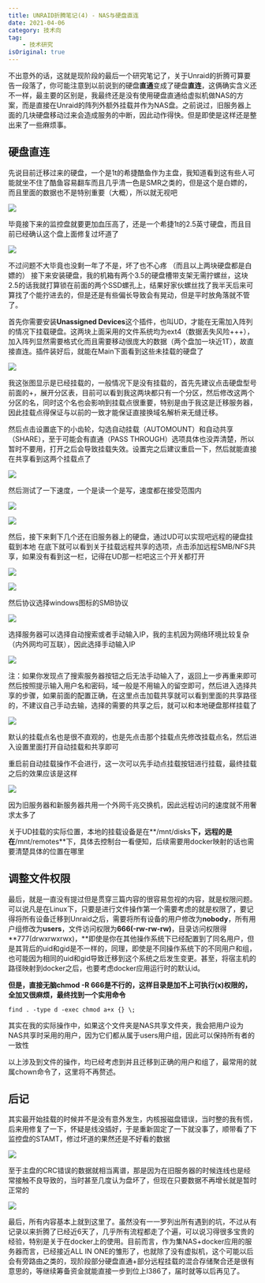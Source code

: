 ```yaml
---
title: UNRAID折腾笔记(4) - NAS与硬盘直连
date: 2021-04-06
category: 技术向
tag:
    - 技术研究
isOriginal: true
---
```


不出意外的话，这就是现阶段的最后一个研究笔记了，关于Unraid的折腾可算要告一段落了，你可能注意到以前说到的硬盘**直通**变成了硬盘**直连**，这俩确实含义还不一样，最主要的区别是，我最终还是没有使用硬盘直通给虚拟机做NAS的方案，而是直接在Unraid的阵列外额外挂载并作为NAS盘。之前说过，旧服务器上面的几块硬盘移动过来会造成服务的中断，因此动作得快。但是即使是这样还是整出来了一些麻烦事。

<!-- more -->

## 硬盘直连

先说目前迁移过来的硬盘，一个是1t的希捷酷鱼作为主盘，我知道看到这有些人可能就坐不住了酷鱼容易翻车而且几乎清一色是SMR之类的，但是这个是白嫖的，而且里面的数据也不是特别重要（大概），所以就无视吧

![](https://i.focotx.net/blog/2021/04/20210406194530.jpg)

毕竟接下来的监控盘就要更加血压高了，还是一个希捷1t的2.5英寸硬盘，而且目前已经确认这个盘上面修复过坏道了

![](https://i.focotx.net/blog/2021/04/20210406194600.jpg)

不过问题不大毕竟也没剩一年了不是，坏了也不心疼 （而且以上两块硬盘都是白嫖的） 接下来安装硬盘，我的机箱有两个3.5的硬盘槽带支架无需拧螺丝，这块2.5的话我就打算锁在前面的两个SSD螺孔上，结果好家伙螺丝找了我半天后来可算找了个能拧进去的，但是还是有些偏长导致会有晃动，但是平时放角落就不管了。

首先你需要安装**Unassigned Devices**这个插件，也叫UD，才能在无需加入阵列的情况下挂载硬盘。这两块上面采用的文件系统均为ext4（数据丢失风险+++），加入阵列显然需要格式化而且需要移动很庞大的数据（两个盘加一块近1T），故直接直连。插件装好后，就能在Main下面看到这些未挂载的硬盘了

![](https://i.focotx.net/blog/2021/04/2021-04-06-195045.png)

我这张图显示是已经挂载的，一般情况下是没有挂载的，首先先建议点击硬盘型号前面的+，展开分区表，目前可以看到我这两块都只有一个分区，然后修改这两个分区的名，同时这个名也会影响到挂载点很重要，特别是由于我这是迁移服务器，因此挂载点得保证与以前的一致才能保证直接换域名解析来无缝迁移。

然后点击设置底下的小齿轮，勾选自动挂载（AUTOMOUNT）和自动共享（SHARE），至于可能会有直通（PASS THROUGH）选项具体也没弄清楚，所以暂时不要用，打开之后会导致挂载失效。设置完之后建议重启一下，然后就能直接在共享看到这两个挂载点了

![](https://i.focotx.net/blog/2021/04/2021-04-06-195843.png)

然后测试了一下速度，一个是读一个是写，速度都在接受范围内

![](https://i.focotx.net/blog/2021/04/2021-04-06-184020.png)

![](https://i.focotx.net/blog/2021/04/2021-04-06-184122.png)

然后，接下来剩下几个还在旧服务器上的硬盘，通过UD可以实现吧远程的硬盘挂载到本地 在底下就可以看到关于挂载远程共享的选项，点击添加远程SMB/NFS共享，如果没有看到这一栏，记得在UD那一栏吧这三个开关都打开

![](https://i.focotx.net/blog/2021/04/2021-04-06-202719.png)

![](https://i.focotx.net/blog/2021/04/2021-04-06-202732.png)

然后协议选择windows图标的SMB协议

![](https://i.focotx.net/blog/2021/04/2021-04-06-203230.png)

选择服务器可以选择自动搜索或者手动输入IP，我的主机因为网络环境比较复杂（内外网均可互联），因此选择手动输入IP

![](https://i.focotx.net/blog/2021/04/2021-04-06-203445.png)

注：如果你发现点了搜索服务器按钮之后无法手动输入了，返回上一步再重来即可 然后按照提示输入用户名和密码，域一般是不用输入的留空即可，然后进入选择共享的步骤，如果前面的配置正确，在这里点击加载共享就可以看到里面的共享路径的，不建议自己手动去输，选择的需要的共享之后，就可以和本地硬盘那样挂载了

![](https://i.focotx.net/blog/2021/04/2021-04-06-203841.png)

默认的挂载点名也是很不直观的，也是先点击那个挂载点先修改挂载点名，然后进入设置里面打开自动挂载和共享即可

重启前自动挂载操作不会进行，这一次可以先手动点挂载按钮进行挂载，最终挂载之后的效果应该是这样

![](https://i.focotx.net/blog/2021/04/2021-04-06-204818.png)

因为旧服务器和新服务器共用一个外网千兆交换机，因此远程访问的速度就不用奢求太多了

关于UD挂载的实际位置，本地的挂载设备是在**/mnt/disks**下，远程的是在**/mnt/remotes**下，具体去控制台一看便知，后续需要用docker映射的话也需要清楚具体的位置在哪里

## 调整文件权限

最后，就是一直没有提过但是贯穿三篇内容的很容易忽视的内容，就是权限问题。可以说凡是在Linux下，只要是进行文件操作第一个需要考虑的就是权限了，要记得将所有设备迁移到Unraid之后，需要将所有设备的用户修改为**nobody**，所有用户组修改为**users**，文件访问权限为**666(-rw-rw-rw)**，目录访问权限得**777(drwxrwxrwx)，**即使是你在其他操作系统下已经配置到了同名用户，但是其背后的uid和gid是不一样的，同理，即使是不同操作系统下的不同用户和组，也可能因为相同的uid和gid导致迁移到这个系统之后发生变更。甚至，将宿主机的路径映射到docker之后，也要考虑docker应用运行时的默认id。

**但是，直接无脑chmod -R 666是不行的，这样目录是加不上可执行(x)权限的，全加又很麻烦，最终找到一个实用命令**

```
find . -type d -exec chmod a+x {} \;
```

其实在我的实际操作中，如果这个文件夹是NAS共享文件夹，我会把用户设为NAS共享时采用的用户，因为它们都从属于users用户组，因此可以保持所有者的一致性

以上涉及到文件的操作，均已经考虑到并且迁移到正确的用户和组了，最常用的就属chown命令了，这里将不再赘述。

## 后记

其实最开始挂载的时候并不是没有意外发生，内核报磁盘错误，当时整的我有慌，后来用修复了一下，怀疑是线没插好，于是重新固定了一下就没事了，顺带看了下监控盘的STAMT，修过坏道的果然还是不好看的数据

![](https://i.focotx.net/blog/2021/04/2021-04-06-184428.png)

至于主盘的CRC错误的数据就相当离谱，那是因为在旧服务器的时候连线也是经常接触不良导致的，当时甚至几度认为盘坏了，但现在只要数据不再增长就是暂时正常的

![](https://i.focotx.net/blog/2021/04/2021-04-06-184407.png)

最后，所有内容基本上就到这里了。虽然没有一一罗列出所有遇到的坑，不过从有记录以来折腾了已经近6天了，几乎所有流程都走了个遍，可以说习得很多宝贵的经验，特别是关于在docker上的使用。目前而言，作为集NAS+docker应用的服务器而言，已经接近ALL IN ONE的雏形了，也就除了没有虚拟机，这个可能以后会有旁路由之类的，现阶段部分硬盘直通+部分远程挂载的混合存储聚合还是很有意思的，等继续筹备资金就能直接一步到位上I386了，届时就等以后再见了。